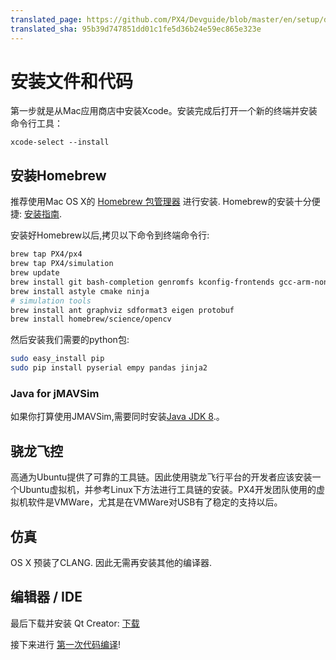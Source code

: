 ```yaml
---
translated_page: https://github.com/PX4/Devguide/blob/master/en/setup/dev_env_mac.md
translated_sha: 95b39d747851dd01c1fe5d36b24e59ec865e323e
---
```


# 安装文件和代码
第一步就是从Mac应用商店中安装Xcode。安装完成后打开一个新的终端并安装命令行工具：

```
xcode-select --install
```

## 安装Homebrew

推荐使用Mac OS X的 [Homebrew 包管理器](http://mxcl.github.com/homebrew/) 进行安装. Homebrew的安装十分便捷: [安装指南](http://mxcl.github.com/homebrew/).

安装好Homebrew以后,拷贝以下命令到终端命令行:



```sh
brew tap PX4/px4
brew tap PX4/simulation
brew update
brew install git bash-completion genromfs kconfig-frontends gcc-arm-none-eabi
brew install astyle cmake ninja
# simulation tools
brew install ant graphviz sdformat3 eigen protobuf
brew install homebrew/science/opencv
```

然后安装我们需要的python包:



```sh
sudo easy_install pip
sudo pip install pyserial empy pandas jinja2
```

### Java for jMAVSim

如果你打算使用JMAVSim,需要同时安装[Java JDK 8](http://www.oracle.com/technetwork/java/javase/downloads/jdk8-downloads-2133151.html).。

## 骁龙飞控

高通为Ubuntu提供了可靠的工具链。因此使用骁龙飞行平台的开发者应该安装一个Ubuntu虚拟机，并参考Linux下方法进行工具链的安装。PX4开发团队使用的虚拟机软件是VMWare，尤其是在VMWare对USB有了稳定的支持以后。

## 仿真

OS X 预装了CLANG. 因此无需再安装其他的编译器.

## 编辑器 / IDE

最后下载并安装 Qt Creator: [下载](http://www.qt.io/download-open-source/#section-6)

接下来进行 [第一次代码编译](../setup/building_px4.md)!
